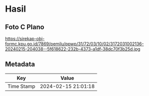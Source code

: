 # Hasil

## Foto C Plano

https://sirekap-obj-formc.kpu.go.id/7869/pemilu/ppwp/31/72/03/10/02/3172031002136-20240215-204038--5f618622-232b-4373-a1df-38dc70f3b25d.jpg


## Metadata

| Key        | Value               |
| ---------- | ------------------- |
| Time Stamp | 2024-02-15 21:01:18 |



